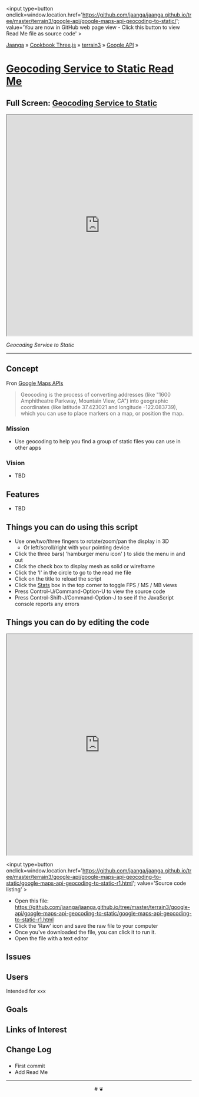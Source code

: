 <span style=display:none; >[You are now in GitHub source code view - click this link to view Read Me file as a web page]
( https://jaanga.github.io/terrain3/google-api/google-maps-api-geocoding-to-static/index.html#readme.md "View file as a web page." ) </span>
<input type=button onclick=window.location.href='https://github.com/jaanga/jaanga.github.io/tree/master/terrain3/google-api/google-maps-api-geocoding-to-static/'; value='You are now in GitHub web page view - Click this button to view Read Me file as source code' >

[Jaanga]( http://jaanga.github.io ) &raquo; [Cookbook Three.js]( http://jaanga.github.io/cookbook-threejs/  ) &raquo;
[terrain3]( https://jaanga.github.io/terrain3/ ) &raquo; [Google API]( https://jaanga.github.io/terrain3/google-api/ ) &raquo;

[Geocoding Service to Static Read Me]( https://jaanga.github.io/terrain3/google-api/google-maps-api-elevations-for-tiles/index.html#readme.md )
===

## Full Screen: [ Geocoding Service to Static ]( https://jaanga.github.io/terrain3/google-api/google-maps-api-geocoding-to-static/index.html )


<img src="XXXX" style=display:none; width=800 >

<iframe src=https://jaanga.github.io/terrain3/google-api/google-maps-api-geocoding-to-static/index.html width=100% height=600px ></iframe>

_Geocoding Service to Static_

***

## Concept

Fron [Google Maps APIs]( https://developers.google.com/maps/documentation/geocoding/intro )

> Geocoding is the process of converting addresses (like "1600 Amphitheatre Parkway, Mountain View, CA") into geographic coordinates (like latitude 37.423021 and longitude -122.083739), which you can use to place markers on a map, or position the map.

### Mission

* Use geocoding to help you find a group of static files you can use in other apps

### Vision

* TBD


## Features

* TBD


## Things you can do using this script

* Use one/two/three fingers to rotate/zoom/pan the display in 3D
	* Or left/scroll/right with your pointing device 
* Click the three bars( 'hamburger menu icon' ) to slide the menu in and out
* Click the check box to display mesh as solid or wireframe
* Click the 'I' in the circle to go to the read me file
* Click on the title to reload the script
* Click the [Stats]( https://github.com/mrdoob/stats.js/ ) box in the top corner to toggle FPS / MS / MB views
* Press Control-U/Command-Option-U to view the source code
* Press Control-Shift-J/Command-Option-J to see if the JavaScript console reports any errors



## Things you can do by editing the code

<iframe src='https://jaanga.github.io/cookbook-html/examples/libraries/ace-editor/ace-view-r1.html#
	https://jaanga.github.io/terrain3/google-api/google-maps-api-geocoding-to-static/google-maps-api-geocoding-to-static-r1.html' width=100% height=600 ></iframe>

<input type=button onclick=window.location.href='https://github.com/jaanga/jaanga.github.io/tree/master/terrain3/google-api/google-maps-api-geocoding-to-static/google-maps-api-geocoding-to-static-r1.html';
value='Source code listing' >


* Open this file: https://github.com/jaanga/jaanga.github.io/tree/master/terrain3/google-api/google-maps-api-geocoding-to-static/google-maps-api-geocoding-to-static-r1.html
* Click the 'Raw' icon and save the raw file to your computer
* Once you've downloaded the file, you can click it to run it.
* Open the file with a text editor


## Issues


## Users

Intended for xxx


## Goals


## Links of Interest


## Change Log

### 

* First commit
* Add Read Me


***

<center title='Jaanga ~ your 3D happy place' >
# <a href=javascript:window.scrollTo(0,0); style=text-decoration:none; > ❦ </a>
</center>
